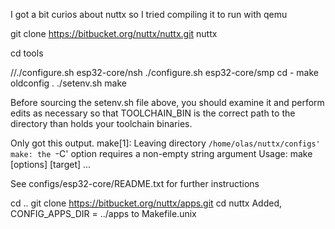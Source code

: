 
I got a bit curios about nuttx so I tried compiling it to run with qemu

git clone https://bitbucket.org/nuttx/nuttx.git nuttx

cd tools

//./configure.sh  esp32-core/nsh
./configure.sh  esp32-core/smp
cd -
make oldconfig
. ./setenv.sh
make

  Before sourcing the setenv.sh file above, you should examine it and
  perform edits as necessary so that TOOLCHAIN_BIN is the correct path to
  the directory than holds your toolchain binaries.


Only got this output.
make[1]: Leaving directory `/home/olas/nuttx/configs'
make: the `-C' option requires a non-empty string argument
Usage: make [options] [target] ...

See configs/esp32-core/README.txt for further instructions

cd ..
git clone https://bitbucket.org/nuttx/apps.git
cd nuttx
Added,
CONFIG_APPS_DIR = ../apps
to Makefile.unix